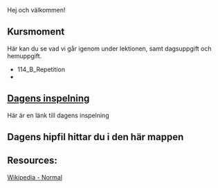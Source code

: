 Hej och välkommen!

## Kursmoment
Här kan du se vad vi går igenom under lektionen, samt dagsuppgift och hemuppgift.

* 114_B_Repetition
* 

## [Dagens inspelning](dd)
Här är en länk till dagens inspelning

## Dagens hipfil hittar du i den här mappen

## Resources:
[Wikipedia - Normal](https://en.wikipedia.org/wiki/Normal_(geometry))
